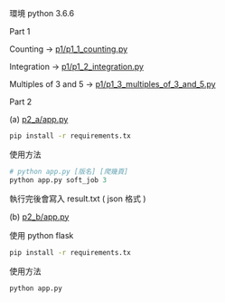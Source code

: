 環境 python 3.6.6

Part 1

Counting -> [p1/p1_1_counting.py](https://github.com/blue-rubiks/demo/blob/master/p1/p1_1_counting.py)

Integration -> [p1/p1_2_integration.py](https://github.com/blue-rubiks/demo/blob/master/p1/p1_2_integration.py)

Multiples of 3 and 5 -> [p1/p1_3_multiples_of_3_and_5.py](https://github.com/blue-rubiks/demo/blob/master/p1/p1_3_multiples_of_3_and_5.py)

Part 2

(a) [p2_a/app.py](https://github.com/blue-rubiks/demo/blob/master/p2_a/app.py)

```cmd
pip install -r requirements.tx
```

使用方法

```python
# python app.py [版名] [爬幾頁]
python app.py soft_job 3
```

執行完後會寫入 result.txt ( json 格式 )

(b) [p2_b/app.py](https://github.com/blue-rubiks/demo/blob/master/p2_b/app.py)

使用 python flask

```cmd
pip install -r requirements.tx
```

使用方法

```python
python app.py
```

